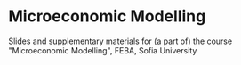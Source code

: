 # Microeconomic Modelling
Slides and supplementary materials for (a part of) the course "Microeconomic Modelling", FEBA, Sofia University
